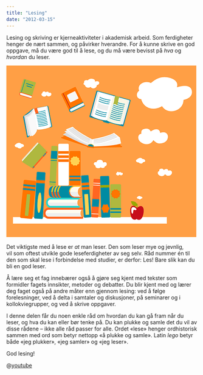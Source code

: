 ```yaml
---
title: "Lesing"
date: "2012-03-15"
---
```


Lesing og skriving er kjerneaktiviteter i akademisk arbeid. Som ferdigheter henger de nært sammen, og påvirker hverandre. For å kunne skrive en god oppgave, må du være god til å lese, og du må være bevisst på _hva_ og _hvordan_ du leser.

![soking](../images/illustrasjoner_lesing_500x450.png)

Det viktigste med å lese er _at_ man leser. Den som leser mye og jevnlig, vil som oftest utvikle gode leseferdigheter av seg selv. Råd nummer én til den som skal lese i forbindelse med studier, er derfor: Les! Bare slik kan du bli en god leser.

Å lære seg et fag innebærer også å gjøre seg kjent med tekster som formidler fagets innsikter, metoder og debatter. Du blir kjent med og lærer deg faget også på andre måter enn gjennom lesing: ved å følge forelesninger, ved å delta i samtaler og diskusjoner, på seminarer og i kollokviegrupper, og ved å skrive oppgaver.

I denne delen får du noen enkle råd om hvordan du kan gå fram når du leser, og hva du kan eller bør tenke på. Du kan plukke og samle det du vil av disse rådene – ikke alle råd passer for alle. Ordet «lese» henger ordhistorisk sammen med ord som betyr nettopp «å plukke og samle». Latin _lego_ betyr både «jeg plukker», «jeg samler» og «jeg leser».

God lesing!

@[youtube](JchpFI50UDk)
